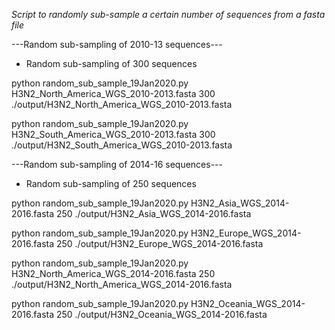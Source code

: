 

*Script to randomly sub-sample a certain number of sequences from a fasta file*

---Random sub-sampling of 2010-13 sequences---

- Random sub-sampling of 300 sequences 


python random_sub_sample_19Jan2020.py H3N2_North_America_WGS_2010-2013.fasta 300 ./output/H3N2_North_America_WGS_2010-2013.fasta

python random_sub_sample_19Jan2020.py H3N2_South_America_WGS_2010-2013.fasta 300 ./output/H3N2_South_America_WGS_2010-2013.fasta


---Random sub-sampling of 2014-16 sequences---

- Random sub-sampling of 250 sequences

python random_sub_sample_19Jan2020.py H3N2_Asia_WGS_2014-2016.fasta 250 ./output/H3N2_Asia_WGS_2014-2016.fasta 

python random_sub_sample_19Jan2020.py H3N2_Europe_WGS_2014-2016.fasta 250 ./output/H3N2_Europe_WGS_2014-2016.fasta
 
python random_sub_sample_19Jan2020.py H3N2_North_America_WGS_2014-2016.fasta 250 ./output/H3N2_North_America_WGS_2014-2016.fasta


python random_sub_sample_19Jan2020.py H3N2_Oceania_WGS_2014-2016.fasta 250 ./output/H3N2_Oceania_WGS_2014-2016.fasta